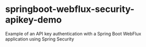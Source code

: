 # springboot-webflux-security-apikey-demo
Example of an API key authentication with a Spring Boot WebFlux application using Spring Security
